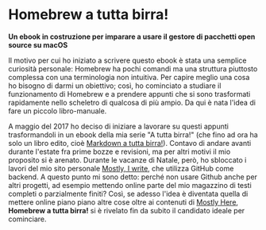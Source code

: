 # Homebrew a tutta birra!

**Un ebook in costruzione per imparare a usare il gestore di pacchetti open source su macOS**

Il motivo per cui ho iniziato a scrivere questo ebook è stata una semplice curiosità personale: Homebrew ha pochi comandi ma una struttura piuttosto complessa con una terminologia non intuitiva. Per capire meglio una cosa ho bisogno di darmi un obiettivo; così, ho cominciato a studiare il funzionamento di Homebrew e a prendere appunti che si sono trasformati rapidamente nello scheletro di qualcosa di più ampio. Da qui è nata l'idea di fare un piccolo libro-manuale.

A maggio del 2017 ho deciso di iniziare a lavorare su questi appunti trasformandoli in un ebook della mia serie "A tutta birra!" (che fino ad ora ha solo un libro edito, cioè [Markdown a tutta birra!](https://www.amazon.it/Markdown-tutta-birra-Dini-Antonio-ebook/dp/B016C63QTW)). Contavo di andare avanti durante l'estate fra prime bozze e revisioni, ma per altri motivi il mio proposito si è arenato. Durante le vacanze di Natale, però, ho sbloccato i lavori del mio sito personale [Mostly, I write](https://antoniodini.com), che utilizza GitHub come backend. A questo punto mi sono detto: perché non usare Github anche per altri progetti, ad esempio mettendo online parte del mio magazzino di testi completi o parzialmente finiti? Così, se adesso l'idea è diventata quella di mettere online piano piano altre cose oltre ai contenuti di [Mostly Here](https://antoniodini.com), **Homebrew a tutta birra!** si è rivelato fin da subito il candidato ideale per cominciare.  
